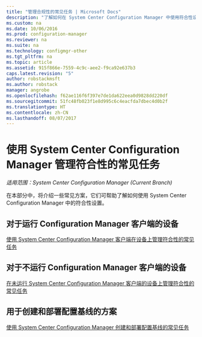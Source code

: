 ```yaml
---
title: "管理合规性的常见任务 | Microsoft Docs"
description: "了解如何在 System Center Configuration Manager 中使用符合性设置。"
ms.custom: na
ms.date: 10/06/2016
ms.prod: configuration-manager
ms.reviewer: na
ms.suite: na
ms.technology: configmgr-other
ms.tgt_pltfrm: na
ms.topic: article
ms.assetid: 915f866e-7559-4c9c-aee2-f9ca92e637b3
caps.latest.revision: "5"
author: robstackmsft
ms.author: robstack
manager: angrobe
ms.openlocfilehash: f62ae116f6f397e7de1da622eea0d9828dd220df
ms.sourcegitcommit: 51fc48fb023f1e8d995c6c4eacfda7dbec4d0b2f
ms.translationtype: HT
ms.contentlocale: zh-CN
ms.lasthandoff: 08/07/2017
---
```

# <a name="common-tasks-for-managing-compliance-with-system-center-configuration-manager"></a>使用 System Center Configuration Manager 管理符合性的常见任务

*适用范围：System Center Configuration Manager (Current Branch)*

在本部分中，将介绍一些常见方案，它们可帮助了解如何使用 System Center Configuration Manager 中的符合性设置。  

## <a name="for-devices-that-run-the-configuration-manager-client"></a>对于运行 Configuration Manager 客户端的设备  
 [使用 System Center Configuration Manager 客户端在设备上管理符合性的常见任务](../../compliance/plan-design/common-tasks-for-managing-compliance-on-devices-with-the-client.md)  

## <a name="for-devices-that-do-not-run-the-configuration-manager-client"></a>对于不运行 Configuration Manager 客户端的设备  
 [在未运行 System Center Configuration Manager 客户端的设备上管理符合性的常见任务](../../compliance/plan-design/common-tasks-for-managing-compliance-on-devices-not-running-the-client.md)  

## <a name="scenarios-for-creating-and-deploying-configuration-baselines"></a>用于创建和部署配置基线的方案  
 [使用 System Center Configuration Manager 创建和部署配置基线的常见任务](../../compliance/plan-design/common-tasks-for-creating-and-deploying-configuration-baselines.md)  
